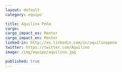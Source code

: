 ```yaml
---
layout: default
category: equipo

title: Aquilino Peña
cargo:
cargo_impact_es: Mentor
cargo_impact_en: Mentor
linked-in: http://es.linkedin.com/in/aquilinopena
twitter: https://twitter.com/Aquilino
image: /img/equipo/aquilino.jpg

published: true
---
```

